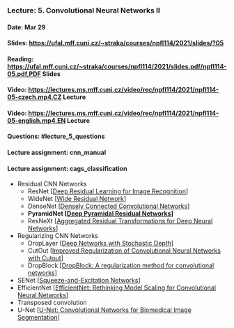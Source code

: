 ### Lecture: 5. Convolutional Neural Networks II
#### Date: Mar 29
#### Slides: https://ufal.mff.cuni.cz/~straka/courses/npfl114/2021/slides/?05
#### Reading: https://ufal.mff.cuni.cz/~straka/courses/npfl114/2021/slides.pdf/npfl114-05.pdf,PDF Slides
#### Video: https://lectures.ms.mff.cuni.cz/video/rec/npfl114/2021/npfl114-05-czech.mp4,CZ Lecture
#### Video: https://lectures.ms.mff.cuni.cz/video/rec/npfl114/2021/npfl114-05-english.mp4,EN Lecture
#### Questions: #lecture_5_questions
#### Lecture assignment: cnn_manual
#### Lecture assignment: cags_classification

- Residual CNN Networks
  - ResNet [[Deep Residual Learning for Image Recognition](https://arxiv.org/abs/1512.03385)]
  - WideNet [[Wide Residual Network](https://arxiv.org/abs/1605.07146)]
  - DenseNet [[Densely Connected Convolutional Networks](https://arxiv.org/abs/1608.06993)]
  - **PyramidNet [[Deep Pyramidal Residual Networks](https://arxiv.org/abs/1610.02915)]**
  - ResNeXt [[Aggregated Residual Transformations for Deep Neural Networks](https://arxiv.org/abs/1611.05431)]
- Regularizing CNN Networks
  - DropLayer [[Deep Networks with Stochastic Depth](https://arxiv.org/abs/1603.09382)]
  - CutOut [[Improved Regularization of Convolutional Neural Networks with Cutout](https://arxiv.org/abs/1708.04552)]
  - DropBlock [[DropBlock: A regularization method for convolutional networks](https://arxiv.org/abs/1810.12890)]
- SENet [[Squeeze-and-Excitation Networks](https://arxiv.org/abs/1709.01507)]
- EfficientNet [[EfficientNet: Rethinking Model Scaling for Convolutional Neural Networks](https://arxiv.org/abs/1905.11946)]
- Transposed convolution
- U-Net [[U-Net: Convolutional Networks for Biomedical Image Segmentation](https://arxiv.org/abs/1505.04597)]
